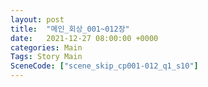 ```yaml
---
layout: post
title:  "메인_회상_001~012장"
date:   2021-12-27 08:00:00 +0000
categories: Main
Tags: Story Main
SceneCode: ["scene_skip_cp001-012_q1_s10"]
---
```

